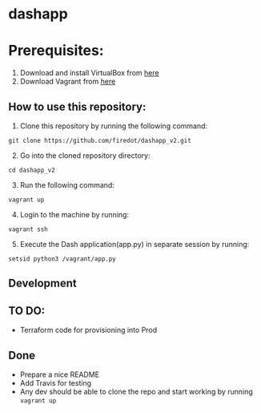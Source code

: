 # dashapp

# Prerequisites: 

 1. Download and install VirtualBox from [here](https://www.virtualbox.org/wiki/Downloads)
 2. Download Vagrant from [here](https://www.vagrantup.com/downloads.html)


## How to use this repository: 

1. Clone this repository by running the following command: 

```
git clone https://github.com/firedot/dashapp_v2.git
```

2. Go into the cloned repository directory: 

```
cd dashapp_v2
```
3. Run the following command: 

```
vagrant up
```

4. Login to the machine by running:

```
vagrant ssh 
```

5. Execute the Dash application(app.py) in separate session by running:

```
setsid python3 /vagrant/app.py
```


## Development
 

## TO DO: 
 
 * Terraform code for provisioning into Prod

## Done

 * Prepare a nice README
 * Add Travis for testing
 * Any dev should be able to clone the repo and start working by running   ``` vagrant up ```
